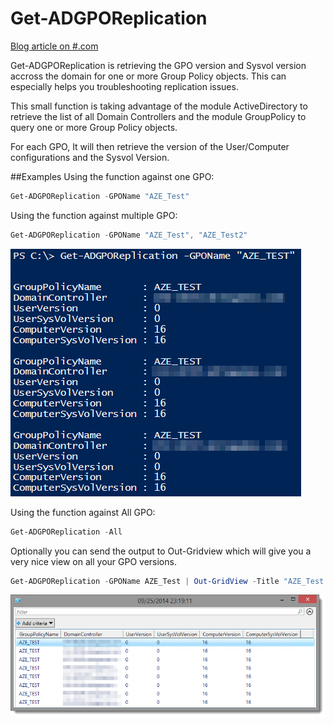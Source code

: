 Get-ADGPOReplication
===================

[Blog article on #.com](http://www.#.com/2014/10/powershell-check-gpo-replication.html)

Get-ADGPOReplication is retrieving the GPO version and Sysvol version accross the domain for one or more Group Policy objects. This can especially helps you troubleshooting replication issues.

This small function is taking advantage of the module ActiveDirectory to retrieve the list of all Domain Controllers and the module GroupPolicy to query one or more Group Policy objects.

For each GPO, It will then retrieve the version of the User/Computer configurations and the Sysvol Version.


##Examples
Using the function against one GPO:
```PowerShell
Get-ADGPOReplication -GPOName "AZE_Test"
```

Using the function against multiple GPO:
```PowerShell
Get-ADGPOReplication -GPOName "AZE_Test", "AZE_Test2"
```

![alt tag](images/Get-ADGPOReplication01.png)


Using the function against All GPO:
```PowerShell
Get-ADGPOReplication -All
```

Optionally you can send the output to Out-Gridview which will give you a very nice view on all your GPO versions.
```PowerShell
Get-ADGPOReplication -GPOName AZE_Test | Out-GridView -Title "AZE_Test $(Get-Date)"
```
![alt tag](images/Get-ADGPOReplication_OutGridView.png)

